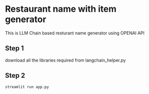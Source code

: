 # Restaurant name with item generator

This is LLM Chain based resturant name generator using OPENAI API 

## Step 1
download all the libraries required from langchain_helper.py

## Step 2
```
streamlit run app.py
```
